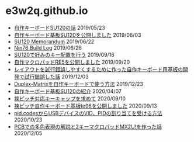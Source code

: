 # e3w2q.github.io

- [自作キーボードSU120の話](/1/) 2019/05/23
- [自作キーボード基板SU120を公開しました](/2/) 2019/06/03
- [SU120 Memorandum](/3/)  2019/06/22
- [Nin76 Build Log](/4/)  2019/06/26
- [SU120で好みのキー配置を行う](/5/)  2019/09/16
- [自作マクロパッドRE5を公開しました](/6/)  2019/09/20
- [レイアウトを試行錯誤しやすくするために作った自作キーボード用基板の開発で試行錯誤した話](/7/)  2019/12/03
- [Duplex-Matrixを自作キーボードで使う方法](/8/)  2019/12/23
- [自作キーボード基板SU120の紹介](/9/)  2020/04/07
- [挟ピッチ対応キーキャップを求めて](/10/)  2020/09/10
- [挟ピッチ自作キーボード基板te96を公開しました](/11/)  2020/09/13
- [pid.codesからUSBデバイスのVID、PIDの割り当てを受ける方法](/12/)  2020/10/23
- [PCBでの多色表現の解説と2キーマクロパッドMX2U!を作った話](/13/)  2020/12/05




